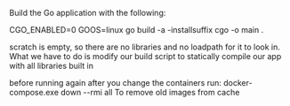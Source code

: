Build the Go application with the following:

CGO_ENABLED=0 GOOS=linux go build -a -installsuffix cgo -o main .

scratch is empty, so there are no libraries and no loadpath for it to look in. What we have to do is modify our build script to statically compile our app with all libraries built in


before running again after you change the containers run:
docker-compose.exe  down --rmi all
To remove old images from cache
